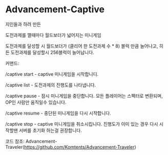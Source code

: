 # Advancement-Captive

지인들과 하려 만든

도전과제를 깰때마다 월드보더가 넓어지는 미니게임

도전과제를 달성할 시 월드보더가 (클리어 한 도전과제 수 * 8) 블럭 만큼 늘어나고, 히든 도전과제를 달성할시 256블럭이 늘어납니다.

커맨드:

/captive start - captive 미니게임을 시작합니디.

/captive list - 도전과제의 진행도를 나타냅니다.

/captive pause - 잠시 미니게임을 중단합니다. 모든 플레이어는 스펙터로 변환되며, OP인 사람만 움직일수 있습니다.

/captive resume - 중단된 미니게임을 다시 시작합니다.

/captive stop - captive 미니게임을 취소시킵니다. 진행도가 이미 있는 경우 다시 시작할땐 서버를 초기화 하는걸 권장합니다.

코드 참조: Advancement-Traveler(https://github.com/Komtents/Advancement-Traveler)
